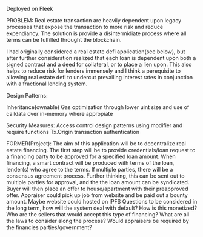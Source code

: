 Deployed on Fleek

PROBLEM:
Real estate transaction are heavily dependent upon legacy processes that expose the transaction to more risk and reduce expendiancy.
The solution is provide a disintermidiate process where all terms can be fulfilled throught the blockchain.

I had originally considered a real estate defi application(see below), but after further consideration realized that each loan is dependent upon 
both a signed contract and a deed for collateral, or to place a lien upon. This also helps to reduce risk for lenders immensely and I think a perequisite to allowing real estate defi
to undercut prevailing interest rates in conjunction with a fractional lending system.


Design Patterns:

Inheritance(ownable)
Gas optimization through lower uint size and use of calldata over in-memory where appropiate

Security Measures:
Access control design patterns using modifier and require functions
Tx.Origin transaction authentication


FORMER(Project): The aim of this application will be to decentralize real estate financing.
The first step will be to provide credentials/loan request to a financing party to be approved for a specified loan amount.
When financing, a smart contract will be produced with terms of the loan, lender(s) who agree to the terms. If multiple parties, there will be a consensus agreement process.
Further thinking, this can be sent out to multiple parties for approval, and the the loan amount can be syndicated. Buyer will then place an offer to house/apartment with their preapproved offer. Appraiser could pick up job from website and be paid out a bounty amount. Maybe website could hosted on IPFS
Questions to be considered in the long term, how will the system deal with default? How is this monetized? Who are the sellers that would accept this type of financing? What are all the laws to consider along the process? Would appraisers be required by the financies parties/government?
